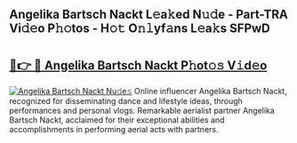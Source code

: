 ## Angelika Bartsch Nackt L𝚎a𝚔ed N𝚞𝚍e - Part-TRA Vi𝚍𝚎o P𝚑𝚘tos - H𝚘𝚝 O𝚗𝚕yf𝚊ns L𝚎a𝚔s SFPwD

# <h2><a href="http://kf2xoqg.oniu.top/?m=Angelika+Bartsch+Nackt">🔗👉 🔴 Angelika Bartsch Nackt P𝚑ot𝚘𝚜 V𝚒d𝚎o</a></h2>

[![Angelika Bartsch Nackt Nu𝚍e𝚜](https://i.imgur.com/0qMVB7G.gif)](http://kf2xoqg.oniu.top/?m=Angelika+Bartsch+Nackt)
Online influencer Angelika Bartsch Nackt, recognized for disseminating dance and lifestyle ideas, through performances and personal vlogs. Remarkable aerialist partner Angelika Bartsch Nackt, acclaimed for their exceptional abilities and accomplishments in performing aerial acts with partners.  

